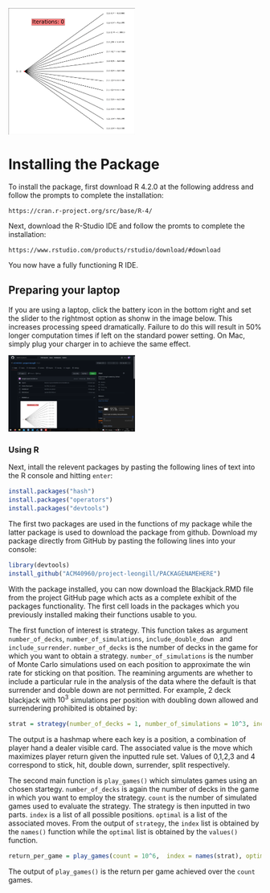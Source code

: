<p align="left"><img width=50% src="https://github.com/ACM40960/project-leongill/blob/main/Figures/readme_gif.GIF"></p>


# Installing the Package
To install the package, first download R 4.2.0 at the following address and follow the prompts to complete the installation:
```text
https://cran.r-project.org/src/base/R-4/
```
Next, download the R-Studio IDE and follow the promts to complete the installation:

```text
https://www.rstudio.com/products/rstudio/download/#download
```

You now have a fully functioning R IDE. 

## Preparing your laptop
If you are using a laptop, click the battery icon in the bottom right and set the slider to the rightmost option as shonw in the image below. This increases processing speed dramatically. Failure to do this will result in 50% longer computation times if left on the standard power setting. On Mac, simply plug your charger in to achieve the same effect.
<p align="left"><img width=50% src="https://github.com/ACM40960/project-leongill/blob/main/Figures/Readme_perf_figure.png"></p>


### Using R
Next, intall the relevent packages by pasting the following lines of text into the R console and hitting `enter`:
```R
install.packages("hash")
install.packages("operators")
install.packages("devtools")
```

The first two packages are used in the functions of my package while the latter package is used to download the package from github. Download my package directly from GitHub by pasting the following lines into your console:
```R
library(devtools)
install_github("ACM40960/project-leongill/PACKAGENAMEHERE")
```

With the package installed, you can now download the Blackjack.RMD file from the project GitHub page which acts as a complete exhibit of the packages functionality. The first cell loads in the packages which you previously installed making their functions usable to you. 

The first function of interest is strategy. This function takes as argument `number_of_decks`, `number_of_simulations`, `include_double_down ` and `include_surrender`. `number_of_decks` is the number of decks in the game for which you want to obtain a strategy. `number_of_simulations` is the number of Monte Carlo simulations used on each position to approximate the win rate for sticking on that position. The reamining arguments are whether to include a particular rule in the analysis of the data where the default is that surrender and double down are not permitted. For example, 2 deck blackjack with $10^3$ simulations per position with doubling down allowed and surrendering prohibited is obtained by:

```R
strat = strategy(number_of_decks = 1, number_of_simulations = 10^3, include_double_down  = T)
```

The output is a hashmap where each key is a position, a combination of player hand a dealer visible card. The associated value is the move which maximizes player return given the inputted rule set. Values of 0,1,2,3 and 4 correspond to stick, hit, double down, surrender, split respectively.

The second main function is `play_games()` which simulates games using an chosen startegy. `number_of_decks` is again the number of decks in the game in which you want to employ the strategy. `count` is the number of simulated games used to evaluate the strategy. The strategy is then inputted in two parts. `index` is a list of all possible positions. `optimal` is a list of the associated moves. From the output of `strategy`, the `index` list is obtained by the `names()` function while the `optimal` list is obtained by the `values()` function.

```R
return_per_game = play_games(count = 10^6,  index = names(strat), optimal = values(strat))
```

The output of `play_games()` is the return per game achieved over the `count` games. 

